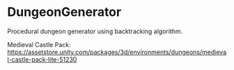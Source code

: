 # DungeonGenerator
 Procedural dungeon generator using backtracking algorithm.
 
 Medieval Castle Pack: https://assetstore.unity.com/packages/3d/environments/dungeons/medieval-castle-pack-lite-51230
